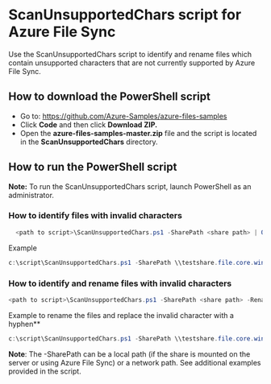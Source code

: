 # ScanUnsupportedChars script for Azure File Sync

Use the ScanUnsupportedChars script to identify and rename files which contain unsupported characters that are not currently supported by Azure File Sync. 

## How to download the PowerShell script

- Go to: https://github.com/Azure-Samples/azure-files-samples
- Click **Code** and then click **Download ZIP.**
- Open the **azure-files-samples-master.zip** file and the script is located in the **ScanUnsupportedChars** directory.

## How to run the PowerShell script

**Note:** To run the ScanUnsupportedChars script, launch PowerShell as an administrator.

### How to identify files with invalid characters

```powershell
  <path to script>\ScanUnsupportedChars.ps1 -SharePath <share path> | Out-File -FilePath c:\script\output.txt
```

Example
```powershell
c:\script\ScanUnsupportedChars.ps1 -SharePath \\testshare.file.core.windows.net\filesharename| Out-File -FilePath c:\script\output.txt
```

### How to identify and rename files with invalid characters
```powershell
<path to script>\ScanUnsupportedChars.ps1 -SharePath <share path> -RenameItem -ReplacementString <string> | Out-File -FilePath c:\script\output.txt
```

Example to rename the files and replace the invalid character with a hyphen**
```powershell
c:\script\ScanUnsupportedChars.ps1 -SharePath \\testshare.file.core.windows.net\filesharename -RenameItem -ReplacementString "-" | Out-File -FilePath c:\script\output.txt
```

**Note**: The -SharePath can be a local path (if the share is mounted on the server or using Azure File Sync) or a network path. See additional examples provided in the script.
